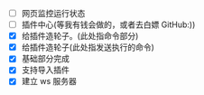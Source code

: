 -   [ ] 网页监控运行状态
-   [ ] 插件中心(等我有钱会做的，或者去白嫖 GitHub:))
-   [x] 给插件造轮子。(此处指命令部分)
-   [x] 给插件造轮子(此处指发送执行的命令)
-   [x] 基础部分完成
-   [x] 支持导入插件
-   [x] 建立 ws 服务器
